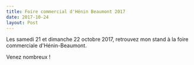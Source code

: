 ```yaml
---
title: Foire commercial d'Hénin Beaumont 2017
date: 2017-10-24
layout: Post
---
```


Les samedi 21 et dimanche 22 octobre 2017, retrouvez
 mon stand à la foire commerciale d'Hénin-Beaumont.

Venez nombreux !
